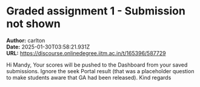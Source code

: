 # Graded assignment 1 - Submission not shown

**Author:** carlton  
**Date:** 2025-01-30T03:58:21.931Z  
**URL:** https://discourse.onlinedegree.iitm.ac.in/t/165396/587729

Hi Mandy,
Your scores will be pushed to the Dashboard from your saved submissions. Ignore the seek Portal result (that was a placeholder question to make students aware that GA had been released).
Kind regards
